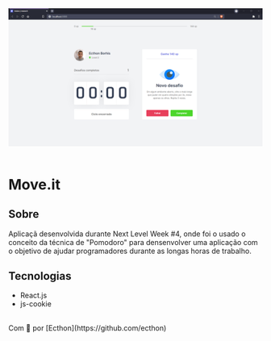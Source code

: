 <div aling="center">
<img src="./public/moveit.PNG" alt="Banner Move.it"/>
</div>
<br>

# Move.it

## Sobre

<p>Aplicaçã desenvolvida durante Next Level Week #4, onde foi o usado o conceito da técnica de "Pomodoro"
para densenvolver uma aplicação com o objetivo de ajudar programadores durante as longas horas de trabalho.
</p>

## Tecnologias

- React.js
- js-cookie

<br>
Com 💚 por [Ecthon](https://github.com/ecthon)
